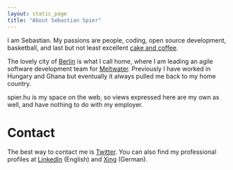 ```yaml
---
layout: static_page
title: "About Sebastian Spier"
---
```


I am Sebastian. My passions are people, coding, open source development, basketball, and last but not least excellent [cake and coffee][].

The lovely city of [Berlin][] is what I call home, where I am leading an agile software development team for [Meltwater][]. Previously I have worked in Hungary and Ghana but eventually it always pulled me back to my home country.

spier.hu is my space on the web, so views expressed here are my own as well, and have nothing to do with my employer.

# Contact

The best way to contact me is [Twitter][]. You can also find my professional profiles at [LinkedIn][] (English) and [Xing][] (German).

[cake and coffee]: http://www.germany.info/Vertretung/usa/en/04__W__t__G/01/11__Kaffee__Kuchen/11__Kaffee__Kuchen__S.html
[Berlin]: http://en.wikipedia.org/wiki/Berlin
[Meltwater]: http://www.meltwater.com
[Twitter]: http://twitter.com/sebastianspier
[LinkedIn]: http://www.linkedin.com/in/sebastianspier
[Xing]: https://www.xing.com/profile/Sebastian_Spier
